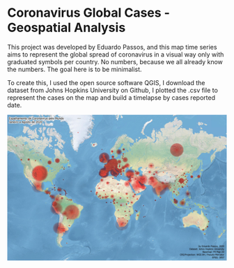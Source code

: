 # Coronavirus Global Cases - Geospatial Analysis

This project was developed by Eduardo Passos, and this map time series aims to represent the global spread of coronavirus in a visual way only with graduated symbols per country. No numbers, because we all already know the numbers. The goal here is to be minimalist.

To create this, I used the open source software QGIS, I download the dataset from Johns Hopkins University on Github, I plotted the .csv file to represent the cases on the map and build a timelapse by cases reported date.

<img src="export/coronavirus-worldwide-spread.jpg">
